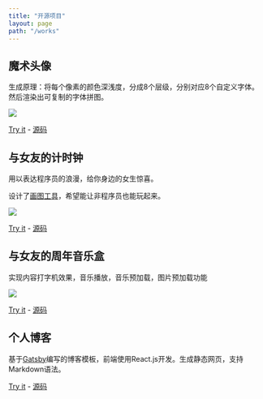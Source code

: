 ```yaml
---
title: "开源项目"
layout: page
path: "/works"
---
```


## 魔术头像

生成原理：将每个像素的颜色深浅度，分成8个层级，分别对应8个自定义字体。然后渲染出可复制的字体拼图。

![](http://785i8w.com2.z0.glb.qiniucdn.com/magicpic.jpeg?imageView/2/w/200)

[Try it](http://magicpic.season.im)  -  [源码](https://github.com/seasonstar/magicpic)

## 与女友的计时钟

用以表达程序员的浪漫，给你身边的女生惊喜。

设计了[画图工具](http://seasonstar.github.io/time-clock-for-love/drawer.html)，希望能让非程序员也能玩起来。

![](http://785i8w.com2.z0.glb.qiniucdn.com/love-story.png?imageView/2/w/400)

[Try it](http://seasonstar.github.io/time-clock-for-love/)  -  [源码](https://github.com/seasonstar/time-clock-for-love)

## 与女友的周年音乐盒

实现内容打字机效果，音乐播放，音乐预加载，图片预加载功能

![](http://785i8w.com2.z0.glb.qiniucdn.com/1st-anniversary.jpg?imageView/2/w/400)

[Try it](http://seasonstar.github.io/anniversary-musicbox/)  -  [源码](https://github.com/seasonstar/anniversary-musicbox)

## 个人博客

基于[Gatsby](https://github.com/gatsbyjs/gatsby)编写的博客模板，前端使用React.js开发。生成静态网页，支持Markdown语法。

[Try it](http://seasonstar.github.io/react-brief/) - [源码](https://github.com/seasonstar/react-brief)

